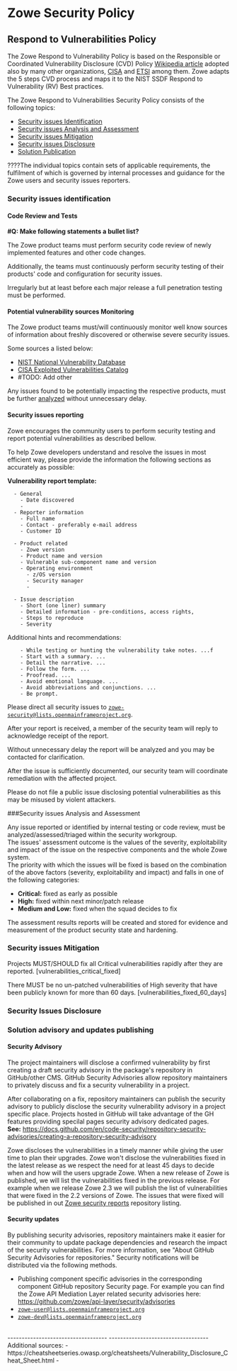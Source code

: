 ---
---

<!-- SPDX-License-Identifier: CC-BY-4.0 -->
<!-- Copyright Contributors to the Zowe project. -->
# Zowe Security Policy

## Respond to Vulnerabilities Policy

<div style="display:none">(Zowe-SSDP-SDLC ID: ZSSD-LP:RV)</div>

The Zowe Respond to Vulnerability Policy is based on the Responsible or Coordinated Vulnerability Disclosure (CVD) Policy <a href="https://en.wikipedia.org/wiki/Coordinated_vulnerability_disclosure">Wikipedia article</a>
adopted also by many other organizations, <a href="https://www.cisa.gov/coordinated-vulnerability-disclosure-process">CISA</a> and <a href="https://www.etsi.org/standards/coordinated-vulnerability-disclosure">ETSI</a> among them. 
Zowe adapts the 5 steps CVD process and maps it to the NIST SSDF Respond to Vulnerability (RV) Best practices.

The Zowe Respond to Vulnerabilities Security Policy consists of the following topics:
  - <a href="#IDENTIFY">Security issues Identification<span style="display:none">(Zowe-SSDP-SDLC #ID: ZSSD-LP:RV-ICV-PVM)</span></a>
  - <a href="#ASSESS">Security issues Analysis and Assessment</a>
  - <a href="#MITIGATE">Security issues Mitigation</a>
  - <a href="#DISCLOSE">Security issues Disclosure<span style="display:none">(Zowe-SSDP-SDLC #ID: ZSSD-LP:RV-ICV-VDR)</span></a>
  - <a href="#ADVISE">Solution Publication</a>

????The individual topics contain sets of applicable requirements, the fulfilment of which is governed by internal processes and guidance for the Zowe users and security issues reporters.

### Security issues identification
<span style="display:none">(Zowe-SSDP-SDLC - #ID: ZSSD-LP:RV-ICV)</span>

#### Code Review and Tests
<div style="display: none;">(Zowe-SSDP-SDLC: C7. Test Executable Code - #ID: ZSSD-LP:PW-TEC)</div>
<span style="display:none">(Zowe-SSDP-SDLC - #ID: ZSSD-LP:RV-ICV-CRT)</span>

**#Q: Make following statements a bullet list?** 

The Zowe product teams must perform security code review of newly implemented features and other code changes.

Additionally, the teams must continuously perform security testing of their products' code and configuration for security issues.

Irregularly but at least before each major release a full penetration testing must be performed.

#### Potential vulnerability sources Monitoring</h3>
<span style="display:none">(Zowe-SSDP-SDLC #ID: ZSSD-LP:RV-ICV-PVM)</span>

The Zowe product teams must/will continuously monitor well know sources of information about freshly discovered or otherwise severe security issues.

Some sources a listed below:
  - <a href="https://nvd.nist.gov/vuln">NIST National Vulnerability Database</a>
  - <a href="https://www.cisa.gov/known-exploited-vulnerabilities-catalog">CISA Exploited Vulnerabilities Catalog</a>
  - \#TODO: Add other

Any issues found to be potentially impacting the respective products, must be further [analyzed](#Security-issues-Analysis-and-Assessment) without unnecessary delay.
    
#### Security issues reporting
<span style="display:none">(Zowe-SSDP-SDLC #ID: ZSSD-LP:RV-ICV-PVM)</span>

Zowe encourages the community users to perform security testing and report potential vulnerabilities as described bellow.  

<span style="display: none;">#TODO: Alternatively use Zowe report form if we have one</span>
<span style="display: none;">#TODO: Publish the reporting process on the project web-site: Open SSF: FLOSS Best Practices Criteria  - Vulnerability report process</span>

To help Zowe developers understand and resolve the issues in most efficient way, please provide the information the following sections as accurately as possible:

**Vulnerability report template:**
````
  - General
    - Date discovered
    - 
  - Reporter information  
    - Full name 
    - Contact - preferably e-mail address
    - Customer ID
    
  - Product related
    - Zowe version
    - Product name and version
    - Vulnerable sub-component name and version
    - Operating environment 
      - z/OS version
      - Security manager
      - 

  - Issue description   
    - Short (one liner) summary
    - Detailed information - pre-conditions, access rights,   
    - Steps to reproduce
    - Severity
````

Additional hints and recommendations:
````
    - While testing or hunting the vulnerability take notes. ...f
    - Start with a summary. ...
    - Detail the narrative. ...
    - Follow the form. ...
    - Proofread. ...
    - Avoid emotional language. ...
    - Avoid abbreviations and conjunctions. ...
    - Be prompt.
````

<div style="display: none;">
  - References:
    - https://ossf.github.io/osv-schema/
    - https://github.com/CVEProject/cve-schema
    - https://security.googleblog.com/2021/06/announcing-unified-vulnerability-schema.html
</div>

Please direct all security issues to <code>zowe-security@lists.openmainframeproject.org</code>.

After your report is received, a member of the security team will reply to acknowledge receipt of the report.

Without unnecessary delay the report will be analyzed and you may be contacted for clarification.

After the issue is sufficiently documented, our security team will coordinate remediation with the affected project.

Please do not file a public issue disclosing potential vulnerabilities as this may be misused by violent attackers. 

###Security issues Analysis and Assessment 
<span style="display:none">(Zowe-SSDP-SDLC #ID: ZSSD-LP:RV-ARV)</span>
<span style="display:none"> (Zowe-SSDP-SDLC #ID: ZSSD-LP:RV-ARV-AEV)</span>
<span style="display:none"> (NIST-SSF: #REF: SSDF:RV.2.1)</span>

Any issue reported or identified by internal testing or code review, must be analyzed/assessed/triaged within the security workgroup.<br/> 
The issues' assessment outcome is the values of the severity, exploitability and impact of the issue on the respective components and the whole Zowe system.<br/>
The priority with which the issues will be fixed is based on the combination of the above factors (severity, exploitability and impact) and falls in one of the following categories:

- **Critical:** fixed as early as possible
- **High:** fixed within next minor/patch release
- **Medium and Low:** fixed when the squad decides to fix

The assessment results reports will be created and stored for evidence and measurement of the product security state and hardening.

### Security issues Mitigation
<span style="display:none">(Zowe-SSDP-SDLC #ID: ZSSD-LP:RV-ARV)</span>
<span style="display:none">(NIST-SSF #REF: SSF-A.4.2-B)</span>

Projects MUST/SHOULD fix all Critical vulnerabilities rapidly after they are reported. [vulnerabilities_critical_fixed]
<span style="display:none">(NIST-SSF #REF: SSF-A.4.1-B)</span>

There MUST be no un-patched vulnerabilities of High severity that have been publicly known for more than 60 days. [vulnerabilities_fixed_60_days]

### Security Issues Disclosure



### Solution advisory and updates publishing
#### Security Advisory
The project maintainers will disclose a confirmed vulnerability by first creating a draft security advisory in the package's repository in GitHub/other CMS.
GitHub Security Advisories allow repository maintainers to privately discuss and fix a security vulnerability in a project.

After collaborating on a fix, repository maintainers can publish the security advisory to publicly disclose the security vulnerability advisory in a project specific place.
Projects hosted in GitHub will take advantage of the GH features providing specilal pages security advisory dedicated pages.   
**See:** https://docs.github.com/en/code-security/repository-security-advisories/creating-a-repository-security-advisory

Zowe discloses the vulnerabilities in a timely manner while giving the user time to plan their upgrades. Zowe won't disclose the
vulnerabilities fixed in the latest release as we respect the need for at least 45 days to decide when and how will
the users upgrade Zowe. When a new release of Zowe is published, we will list the vulnerabilities fixed in the previous release. 
For example when we release Zowe 2.3 we will publish the list of vulnerabilities that were fixed in the 2.2 versions of Zowe. 
The issues that were fixed will be published in out [Zowe security reports](https://github.com/zowe/security-reports/blob/master/security-vulnerabilities.md) repository listing.

#### Security updates 
By publishing security advisories, repository maintainers make it easier for their community to update package dependencies and research the impact of the security vulnerabilities. 
For more information, see "About GitHub Security Advisories for repositories."
Security notifications will be distributed via the following methods.

  - Publishing component specific advisories in the corresponding component GitHub repository Security page.
    For example you can find the Zowe API Mediation Layer related security advisories here: https://github.com/zowe/api-layer/security/advisories   
  - <code>zowe-user@lists.openmainframeproject.org</code>
  - <code>zowe-dev@lists.openmainframeproject.org</code>


<br/>
-----------------------------------
-----------------------------------
Additional sources:
  - https://cheatsheetseries.owasp.org/cheatsheets/Vulnerability_Disclosure_Cheat_Sheet.html
  - 
